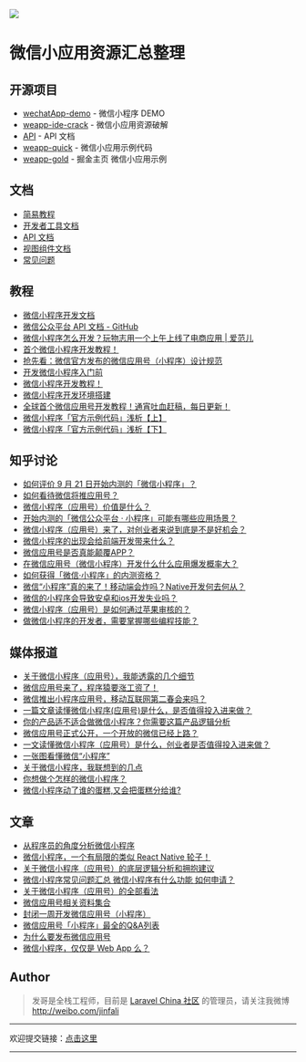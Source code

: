 ![](https://cloud.githubusercontent.com/assets/324764/18769116/e6c33c30-815c-11e6-8d34-5a50b7f4af74.png)

# 微信小应用资源汇总整理

## 开源项目

- [wechatApp-demo](https://github.com/xwartz/wechatApp-demo) - 微信小程序 DEMO
- [weapp-ide-crack](https://github.com/gavinkwoe/weapp-ide-crack/blob/master/README.md) - 微信小应用资源破解
- [API](https://github.com/gztchan/wechat-mini-app/tree/master/page/API) - API 文档
- [weapp-quick](https://github.com/phodal/weapp-quick) - 微信小应用示例代码
- [weapp-gold](https://github.com/hilongjw/weapp-gold) - 掘金主页 微信小应用示例

## 文档

- [简易教程](http://wxopen.notedown.cn/)
- [开发者工具文档](http://wxopen.notedown.cn/devtools/devtools.html)
- [API 文档](http://wxopen.notedown.cn/api/)
- [视图组件文档](http://wxopen.notedown.cn/component/)
- [常见问题](http://wxopen.notedown.cn/qa/qa.html)

## 教程

- [微信小程序开发文档](http://wxopen.notedown.cn/)
- [微信公众平台 API 文档 - GitHub](https://github.com/Notedown-cn/wxopen)
- [微信小程序怎么开发？玩物志用一个上午上线了电商应用 | 爱范儿](http://www.ifanr.com/721124)
- [首个微信小程序开发教程！](http://gold.xitu.io/entry/57e34d6bd2030900691e9ad7)
- [抢先看：微信官方发布的微信应用号（小程序）设计规范](http://www.woshipm.com/ucd/418190.html)
- [开发微信小程序入门前](https://laravel-china.org/topics/2890)
- [微信小程序开发教程！](https://xituqu.com/508.html)
- [微信小程序开发环境搭建](http://blog.csdn.net/xiehuimx/article/details/52629657)
- [全球首个微信应用号开发教程！通宵吐血赶稿，每日更新！](https://my.oschina.net/wwnick/blog/750055)
- [微信小程序「官方示例代码」浅析【上】](https://zhuanlan.zhihu.com/p/22574282)
- [微信小程序「官方示例代码」浅析【下】](https://zhuanlan.zhihu.com/p/22579053)

## 知乎讨论

- [如何评价 9 月 21 日开始内测的「微信小程序」？](https://www.zhihu.com/question/50874500)
- [如何看待微信将推应用号？](https://www.zhihu.com/question/39374074)
- [微信小程序（应用号）价值是什么？](https://www.zhihu.com/question/50875544)
- [开始内测的「微信公众平台 · 小程序」可能有哪些应用场景？](https://www.zhihu.com/question/50871887)
- [微信小程序（应用号）来了，对创业者来说到底是不是好机会？](https://www.zhihu.com/question/50885176)
- [微信小程序的出现会给前端开发带来什么？](https://www.zhihu.com/question/50900987)
- [微信应用号是否真能颠覆APP？](https://www.zhihu.com/question/50878415)
- [在微信应用号（微信小程序）开发什么什么应用爆发概率大？](https://www.zhihu.com/question/50878674)
- [如何获得「微信·小程序」的内测资格？](https://www.zhihu.com/question/50875630)
- [微信“小程序”真的来了！移动端会炸吗？Native开发何去何从？](https://www.zhihu.com/question/50874710)
- [微信的小程序会导致安卓和ios开发失业吗？](https://www.zhihu.com/question/50879269)
- [微信小程序（应用号）是如何通过苹果审核的？](https://www.zhihu.com/question/50879437)
- [做微信小程序的开发者，需要掌握哪些编程技能？](https://www.zhihu.com/question/50886759)

## 媒体报道

- [关于微信小程序（应用号），我能透露的几个细节](https://kenengba.com/post/3515.html)
- [微信应用号来了，程序猿要涨工资了！](http://www.pmcaff.com/article/index/411074173930624)
- [微信推出小程序应用号，移动互联网第二春会来吗？](http://36kr.com/topics/98)
- [一篇文章读懂微信小程序(应用号)是什么，是否值得投入进来做？](http://www.woshipm.com/it/417887.html)
- [你的产品适不适合做微信小程序？你需要这篇产品逻辑分析](https://www.huxiu.com/article/164700.html)
- [微信应用号正式公开，一个开放的微信已经上路？](https://www.huxiu.com/article/164634.html)
- [一文读懂微信小程序（应用号）是什么，创业者是否值得投入进来做？](https://www.huxiu.com/article/164679.html)
- [一张图看懂微信“小程序”](http://wenda.louqun.com/article/107593)
- [关于微信小程序，我联想到的几点](https://zi.com/w/a/b32fJp)
- [你想做个怎样的微信小程序？](http://www.880917.com/wang/10850.html)
- [微信小程序动了谁的蛋糕,又会把蛋糕分给谁?](http://it.sohu.com/20160922/n468981595.shtml)

## 文章

- [从程序员的角度分析微信小程序](http://blog.csdn.net/yulianlin/article/details/52621413)
- [微信小程序，一个有局限的类似 React Native 轮子！](http://www.jianshu.com/p/060c6f3dd4e8)
- [关于微信小程序（应用号）的底层逻辑分析和拥抱建议](https://zhuanlan.zhihu.com/p/22565340)
- [微信小程序常见问题汇总 微信小程序有什么功能 如何申请？](http://kulianw.com/keji/201609/18558.html)
- [关于微信小程序（应用号）的全部看法](http://www.jianshu.com/p/f8266c940eaf)
- [微信应用号相关资料集合](http://www.jianshu.com/p/597de915ef68)
- [封闭一周开发微信应用号（小程序）](https://www.v2ex.com/t/308005#reply17)
- [微信应用号「小程序」最全的Q&A列表](http://t.cn/RcYXD4Q)
- [为什么要发布微信应用号](http://t.cn/RcYXsoP)
- [微信小程序，仅仅是 Web App 么？](http://t.cn/RcYowhy)

## Author

> 发哥是全栈工程师，目前是 [Laravel China 社区](https://laravel-china.org/) 的管理员，请关注我微博 http://weibo.com/jinfali

---

欢迎提交链接：[点击这里](https://github.com/Aufree/awesome-wechat-weapp/edit/master/README.md)

---
